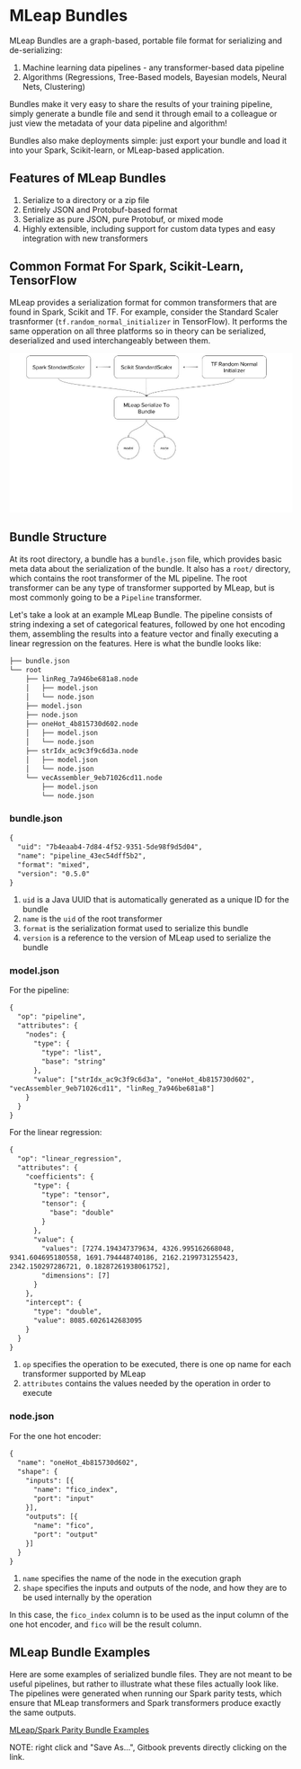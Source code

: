 # MLeap Bundles

MLeap Bundles are a graph-based, portable file format for serializing and
de-serializing:

1. Machine learning data pipelines - any transformer-based data pipeline
2. Algorithms (Regressions, Tree-Based models, Bayesian models, Neural Nets, Clustering)

Bundles make it very easy to share the results of your training pipeline, simply generate a bundle file and
send it through email to a colleague or just view the metadata of your data pipeline and algorithm!

Bundles also make deployments simple: just export your bundle and load it into your Spark,
Scikit-learn, or MLeap-based application.

## Features of MLeap Bundles

1. Serialize to a directory or a zip file
2. Entirely JSON and Protobuf-based format
3. Serialize as pure JSON, pure Protobuf, or mixed mode
4. Highly extensible, including support for custom data types and easy
   integration with new transformers

## Common Format For Spark, Scikit-Learn, TensorFlow

MLeap provides a serialization format for common transformers that are found in Spark, Scikit and TF. For example, consider the Standard Scaler trasnformer (`tf.random_normal_initializer` in TensorFlow). It performs the same opperation on all three platforms so in theory can be serialized, deserialized and used interchangeably between them.

<img src="../assets/images/common-serialization.jpg" alt="Common Serialization"/>

## Bundle Structure

At its root directory, a bundle has a `bundle.json` file, which provides
basic meta data about the serialization of the bundle. It also has a
`root/` directory, which contains the root transformer of the ML
pipeline. The root transformer can be any type of transformer supported
by MLeap, but is most commonly going to be a `Pipeline` transformer.

Let's take a look at an example MLeap Bundle. The pipeline consists of
string indexing a set of categorical features, followed by one hot
encoding them, assembling the results into a feature vector and finally
executing a linear regression on the features. Here is what the bundle
looks like:

```
├── bundle.json
└── root
    ├── linReg_7a946be681a8.node
    │   ├── model.json
    │   └── node.json
    ├── model.json
    ├── node.json
    ├── oneHot_4b815730d602.node
    │   ├── model.json
    │   └── node.json
    ├── strIdx_ac9c3f9c6d3a.node
    │   ├── model.json
    │   └── node.json
    └── vecAssembler_9eb71026cd11.node
        ├── model.json
        └── node.json
```

### bundle.json

```
{
  "uid": "7b4eaab4-7d84-4f52-9351-5de98f9d5d04",
  "name": "pipeline_43ec54dff5b2",
  "format": "mixed",
  "version": "0.5.0"
}
```

1. `uid` is a Java UUID that is automatically generated as a unique ID
   for the bundle
2. `name` is the `uid` of the root transformer
3. `format` is the serialization format used to serialize this bundle
4. `version` is a reference to the version of MLeap used to serialize
   the bundle

### model.json

For the pipeline:

```
{
  "op": "pipeline",
  "attributes": {
    "nodes": {
      "type": {
        "type": "list",
        "base": "string"
      },
      "value": ["strIdx_ac9c3f9c6d3a", "oneHot_4b815730d602", "vecAssembler_9eb71026cd11", "linReg_7a946be681a8"]
    }
  }
}

```

For the linear regression:

```
{
  "op": "linear_regression",
  "attributes": {
    "coefficients": {
      "type": {
        "type": "tensor",
        "tensor": {
          "base": "double"
        }
      },
      "value": {
        "values": [7274.194347379634, 4326.995162668048, 9341.604695180558, 1691.794448740186, 2162.2199731255423, 2342.150297286721, 0.18287261938061752],
        "dimensions": [7]
      }
    },
    "intercept": {
      "type": "double",
      "value": 8085.6026142683095
    }
  }
}
```

1. `op` specifies the operation to be executed, there is one op name for
   each transformer supported by MLeap
2. `attributes` contains the values needed by the operation in order to
   execute

### node.json

For the one hot encoder:

```
{
  "name": "oneHot_4b815730d602",
  "shape": {
    "inputs": [{
      "name": "fico_index",
      "port": "input"
    }],
    "outputs": [{
      "name": "fico",
      "port": "output"
    }]
  }
}
```

1. `name` specifies the name of the node in the execution graph
2. `shape` specifies the inputs and outputs of the node, and how they
   are to be used internally by the operation

In this case, the `fico_index` column is to be used as the input column
of the one hot encoder, and `fico` will be the result column.

## MLeap Bundle Examples

Here are some examples of serialized bundle files. They are not meant to
be useful pipelines, but rather to illustrate what these files actually
look like. The pipelines were generated when running our Spark parity
tests, which ensure that MLeap transformers and Spark transformers
produce exactly the same outputs.

[MLeap/Spark Parity Bundle Examples](../assets/bundles/spark-parity.zip)

NOTE: right click and "Save As...", Gitbook prevents directly clicking
on the link.
